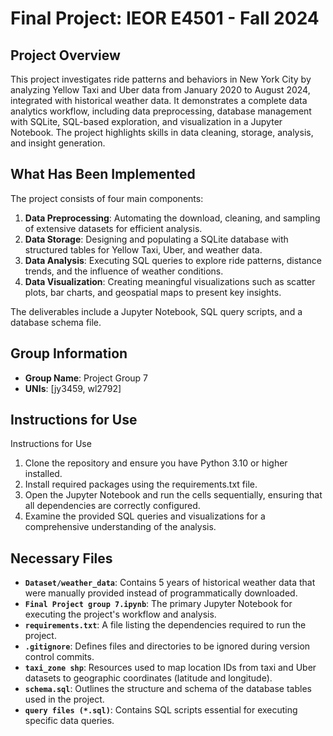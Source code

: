 
# Final Project: IEOR E4501 - Fall 2024

## Project Overview
This project investigates ride patterns and behaviors in New York City by analyzing Yellow Taxi and Uber data from January 2020 to August 2024, integrated with historical weather data. It demonstrates a complete data analytics workflow, including data preprocessing, database management with SQLite, SQL-based exploration, and visualization in a Jupyter Notebook. The project highlights skills in data cleaning, storage, analysis, and insight generation.

## What Has Been Implemented
The project consists of four main components:
1. **Data Preprocessing**: Automating the download, cleaning, and sampling of extensive datasets for efficient analysis.
2. **Data Storage**: Designing and populating a SQLite database with structured tables for Yellow Taxi, Uber, and weather data.
3. **Data Analysis**: Executing SQL queries to explore ride patterns, distance trends, and the influence of weather conditions.
4. **Data Visualization**: Creating meaningful visualizations such as scatter plots, bar charts, and geospatial maps to present key insights.

The deliverables include a Jupyter Notebook, SQL query scripts, and a database schema file.

## Group Information
- **Group Name**: Project Group 7
- **UNIs**: [jy3459, wl2792]

## Instructions for Use
Instructions for Use
1. Clone the repository and ensure you have Python 3.10 or higher installed.
2. Install required packages using the requirements.txt file.
3. Open the Jupyter Notebook and run the cells sequentially, ensuring that all dependencies are correctly configured.
4. Examine the provided SQL queries and visualizations for a comprehensive understanding of the analysis.

## Necessary Files
- **`Dataset/weather_data`**: Contains 5 years of historical weather data that were manually provided instead of programmatically downloaded.
- **`Final Project group 7.ipynb`**: The primary Jupyter Notebook for executing the project's workflow and analysis.
- **`requirements.txt`**: A file listing the dependencies required to run the project.
- **`.gitignore`**: Defines files and directories to be ignored during version control commits.
- **`taxi_zone shp`**: Resources used to map location IDs from taxi and Uber datasets to geographic coordinates (latitude and longitude).
- **`schema.sql`**: Outlines the structure and schema of the database tables used in the project.
- **`query files (*.sql)`**: Contains SQL scripts essential for executing specific data queries.

    